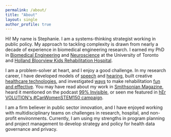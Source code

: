 ```yaml
---
permalink: /about/
title: "About"
layout: single
author_profile: true
---
```

Hi! My name is Stephanie. I am a systems-thinking strategist working in public policy. My approach to tackling complexity is drawn from nearly a decade of experience in biomedical engineering research. I earned my PhD in [Biomedical Engineering](https://ibbme.utoronto.ca/) and [Neuroscience](http://www.neuroscience.utoronto.ca/) at the University of Toronto and [Holland Bloorview Kids Rehabilitation Hospital](https://research.hollandbloorview.ca/).

I am a problem-solver at heart, and I enjoy a good challenge. In my research career, I have developed models of [speech](/research/auditoryfb) and [hearing](/research/soundloc), built creative [healthcare technologies](/research/biomusic), and investigated [ways](/research/auditoryfb) to make rehabilitation [fun and effective](/research/musicmaster). You may have read about my work in [Smithsonian Magazine](http://www.smithsonianmag.com/innovation/can-biomusic-offer-kids-autism-new-way-communicate-180968649/), heard it mentioned on the podcast [99% Invisible](https://99percentinvisible.org/episode/sound-and-health-hospitals/), or seen me featured in [hEr VOLUTION's #CanWomenSTEM150 campaign](https://www.hervolution.org/150-days-canadian-women-stem-week-13-wrap/).

I am a firm believer in public sector innovation, and I have enjoyed working with multidisciplinary teams on challenges in research, hospital, and non-profit environments. Currently, I am using my strengths in program planning and project management to develop strategy and policy for health data governance and privacy.
